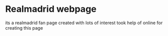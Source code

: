 # Realmadrid webpage
its a realmadrid fan page 
created with lots of interest 
took help of online for creating this page 
